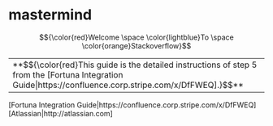 # mastermind

$${\color{red}Welcome \space \color{lightblue}To \space \color{orange}Stackoverflow}$$

<table><tr><td>**$${\color{red}This guide is the detailed instructions of step 5 from the [Fortuna Integration Guide|https://confluence.corp.stripe.com/x/DfFWEQ].}$$**</td></tr></table>
[Fortuna Integration Guide|https://confluence.corp.stripe.com/x/DfFWEQ]
[Atlassian|http://atlassian.com]
